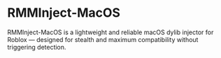 # RMMInject-MacOS
RMMInject-MacOS is a lightweight and reliable macOS dylib injector for Roblox — designed for stealth and maximum compatibility without triggering detection.
